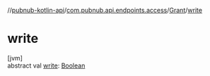 //[pubnub-kotlin-api](../../../index.md)/[com.pubnub.api.endpoints.access](../index.md)/[Grant](index.md)/[write](write.md)

# write

[jvm]\
abstract val [write](write.md): [Boolean](https://kotlinlang.org/api/latest/jvm/stdlib/kotlin/-boolean/index.html)
